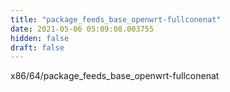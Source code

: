 ```yaml
---
title: "package_feeds_base_openwrt-fullconenat"
date: 2021-05-06 05:09:08.003755
hidden: false
draft: false
---
```


x86/64/package_feeds_base_openwrt-fullconenat

